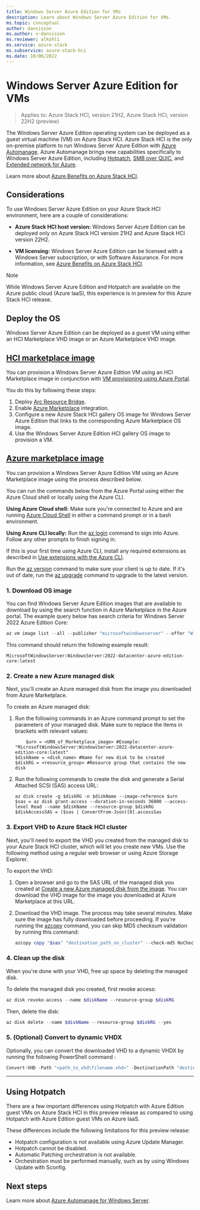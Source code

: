```yaml
---
title: Windows Server Azure Edition for VMs
description: Learn about Windows Server Azure Edition for VMs.
ms.topic: conceptual
author: dansisson
ms.author: v-dansisson
ms.reviewer: alkohli
ms.service: azure-stack
ms.subservice: azure-stack-hci
ms.date: 10/06/2022
---
```


# Windows Server Azure Edition for VMs

> Applies to: Azure Stack HCI, version 21H2, Azure Stack HCI, version 22H2 (preview)

The Windows Server Azure Edition operating system can be deployed as a guest virtual machine (VM) on Azure Stack HCI. Azure Stack HCI is the only on-premise platform to run Windows Server Azure Edition with [Azure Automanage](https://learn.microsoft.com/azure/automanage/automanage-windows-server-services-overview). Azure Automanage brings new capabilities specifically to Windows Server Azure Edition, including [Hotpatch](https://learn.microsoft.com/azure/automanage/automanage-hotpatch), [SMB over QUIC](https://learn.microsoft.com/windows-server/storage/file-server/smb-over-quic), and [Extended network for Azure](https://learn.microsoft.com/en-us/windows-server/manage/windows-admin-center/azure/azure-extended-network).

Learn more about [Azure Benefits on Azure Stack HCI](azure-benefits.md).

## Considerations

To use Windows Server Azure Edition on your Azure Stack HCI environment, here are a couple of considerations:

- **Azure Stack HCI host version:**  Windows Server Azure Edition can be deployed only on Azure Stack HCI version 21H2 and Azure Stack HCI version 22H2.

- **VM licensing:**  Windows Server Azure Edition can be licensed with a Windows Server subscription, or with Software Assurance.  For more information, see [Azure Benefits on Azure Stack HCI](azure-benefits.md).

>[!NOTE]
>While Windows Server Azure Edition and Hotpatch are available on the Azure public cloud (Azure IaaS), this experience is in preview for this Azure Stack HCI release.

## Deploy the OS

Windows Server Azure Edition can be deployed as a guest VM using either an HCI Marketplace VHD image or an Azure Marketplace VHD image.

## [HCI marketplace image](#tab/hci)

You can provision a Windows Server Azure Edition VM using an HCI Marketplace image in conjunction with [VM provisioning using Azure Portal](azure-arc-enabled-virtual-machines.md).

You do this by following these steps:

1. Deploy [Arc Resource Bridge](https://learn.microsoft.com/azure/azure-arc/resource-bridge/overview).
1. Enable [Azure Marketplace](https://learn.microsoft.com/marketplace/azure-marketplace-overview) integration.
1. Configure a new Azure Stack HCI gallery OS image for Windows Server Azure Edition that links to the corresponding Azure Marketplace OS image.
1. Use the Windows Server Azure Edition HCI gallery OS image to provision a VM.

## [Azure marketplace image](#tab/azure)

You can provision a Windows Server Azure Edition VM using an Azure Marketplace image using the process described below.

You can run the commands below from the Azure Portal using either the Azure Cloud shell or locally using the Azure CLI.

**Using Azure Cloud shell:** Make sure you're connected to Azure and are running [Azure Cloud Shell](https://learn.microsoft.com/azure/cloud-shell/overview) in either a command prompt or in a bash environment.

**Using Azure CLI locally:** Run the [az login](https://learn.microsoft.com/azure/authenticate-azure-cli) command to sign into Azure. Follow any other prompts to finish signing in.

If this is your first time using Azure CLI, install any required extensions as described in [Use extensions with the Azure CLI](https://learn.microsoft.com/cli/azure/azure-cli-extensions-overview).

Run the [az version](https://learn.microsoft.com/cli/azure/reference-index?#az-version) command to make sure your client is up to date. If it's out of date, run the [az upgrade](https://learn.microsoft.com/cli/azure/reference-index?#az-upgrade) command to upgrade to the latest version.

### 1. Download OS image

You can find Windows Server Azure Edition images that are available to download by using the search function in Azure Marketplace in the Azure portal. The example query below has search criteria for Windows Server 2022 Azure Edition Core:

```powershell
az vm image list --all --publisher "microsoftwindowsserver" --offer "WindowsServer" --sku "2022-datacenter-azure-edition-core"
```

This command should return the following example result:

```output
MicrosoftWindowsServer:WindowsServer:2022-datacenter-azure-edition-core:latest
```

### 2. Create a new Azure managed disk

Next, you'll create an Azure managed disk from the image you downloaded from Azure Marketplace.

To create an Azure managed disk:

1. Run the following commands in an Azure command prompt to set the parameters of your managed disk. Make sure to replace the items in brackets with relevant values:

    ```azurecli
        $urn = <URN_of_Marketplace_image> #Example: "MicrosoftWindowsServer:WindowsServer:2022-datacenter-azure-edition-core:latest"
    $diskName = <disk_name> #Name for new disk to be created
    $diskRG = <resource_group> #Resource group that contains the new disk
    ```

1. Run the following commands to create the disk and generate a Serial Attached SCSI (SAS) access URL:

    ```azurecli
    az disk create -g $diskRG -n $diskName --image-reference $urn
    $sas = az disk grant-access --duration-in-seconds 36000 --access-level Read --name $diskName --resource-group $diskRG
    $diskAccessSAS = ($sas | ConvertFrom-Json)[0].accessSas
    ```

### 3. Export VHD to Azure Stack HCI cluster

Next, you'll need to export the VHD you created from the managed disk to your Azure Stack HCI cluster, which will let you create new VMs. Use the following method using a regular web browser or using Azure Storage Explorer.

To export the VHD:

1. Open a browser and go to the SAS URL of the managed disk you created at [Create a new Azure managed disk from the image](https://learn.microsoft.com/azure/virtual-desktop/azure-stack-hci#create-a-new-azure-managed-disk-from-the-image). You can download the VHD image for the image you downloaded at Azure Marketplace at this URL.

1. Download the VHD image. The process may take several minutes. Make sure the image has fully downloaded before proceeding. If you’re running the [azcopy](https://learn.microsoft.com/azure/storage/common/storage-ref-azcopy) command, you can skip MD5 checksum validation by running this command:

    ```powershell
    azcopy copy "$sas" "destination_path_on_cluster" --check-md5 NoCheck
    ```

### 4. Clean up the disk

When you're done with your VHD, free up space by deleting the managed disk.

To delete the managed disk you created, first revoke access:

```powershell
az disk revoke-access --name $diskName --resource-group $diskRG 
```

Then, delete the disk:

```powershell
az disk delete --name $diskName --resource-group $diskRG --yes
```

### 5. (Optional) Convert to dynamic VHDX

Optionally, you can convert the downloaded VHD to a dynamic VHDX by running the following PowerShell command :

```powershell
Convert-VHD -Path "<path_to_vhd\filename.vhd>" -DestinationPath "destination_path_on_cluster\filename.vhdx" -VHDType Dynamic
```

---

## Using Hotpatch

There are a few important differences using Hotpatch with Azure Edition guest VMs on Azure Stack HCI in this preview release as compared to using Hotpatch with Azure Edition guest VMs on Azure IaaS.

These differences include the following limitations for this preview release:

- Hotpatch configuration is not available using Azure Update Manager.
- Hotpatch cannot be disabled.
- Automatic Patching orchestration is not available.
- Orchestration must be performed manually, such as by using Windows Update with Sconfig.

## Next steps

Learn more about [Azure Automanage for Windows Server](https://learn.microsoft.com/azure/automanage/automanage-windows-server-services-overview).